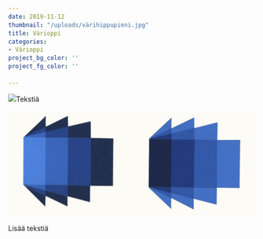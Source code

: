```yaml
---
date: 2019-11-12
thumbnail: "/uploads/värihippupieni.jpg"
title: Värioppi
categories:
- Värioppi
project_bg_color: ''
project_fg_color: ''

---
```

![](/uploads/harmaasävypieni.jpg)Tekstiä

![](/uploads/siniset.jpg)

Lisää tekstiä